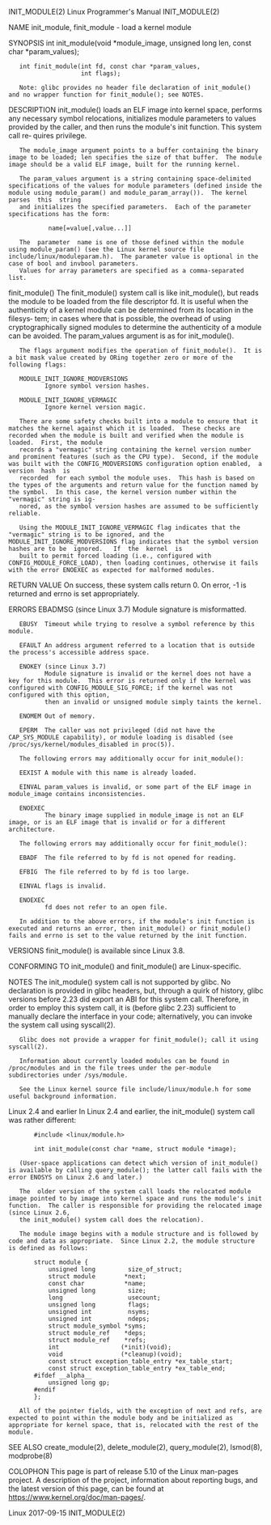 INIT_MODULE(2)                                                                                         Linux Programmer's Manual                                                                                         INIT_MODULE(2)

NAME
       init_module, finit_module - load a kernel module

SYNOPSIS
       int init_module(void *module_image, unsigned long len,
                       const char *param_values);

       int finit_module(int fd, const char *param_values,
                        int flags);

       Note: glibc provides no header file declaration of init_module() and no wrapper function for finit_module(); see NOTES.

DESCRIPTION
       init_module()  loads  an ELF image into kernel space, performs any necessary symbol relocations, initializes module parameters to values provided by the caller, and then runs the module's init function.  This system call re‐
       quires privilege.

       The module_image argument points to a buffer containing the binary image to be loaded; len specifies the size of that buffer.  The module image should be a valid ELF image, built for the running kernel.

       The param_values argument is a string containing space-delimited specifications of the values for module parameters (defined inside the module using module_param() and module_param_array()).  The kernel  parses  this  string
       and initializes the specified parameters.  Each of the parameter specifications has the form:

               name[=value[,value...]]

       The  parameter  name is one of those defined within the module using module_param() (see the Linux kernel source file include/linux/moduleparam.h).  The parameter value is optional in the case of bool and invbool parameters.
       Values for array parameters are specified as a comma-separated list.

   finit_module()
       The finit_module() system call is like init_module(), but reads the module to be loaded from the file descriptor fd.  It is useful when the authenticity of a kernel module can be determined from its location in the  filesys‐
       tem; in cases where that is possible, the overhead of using cryptographically signed modules to determine the authenticity of a module can be avoided.  The param_values argument is as for init_module().

       The flags argument modifies the operation of finit_module().  It is a bit mask value created by ORing together zero or more of the following flags:

       MODULE_INIT_IGNORE_MODVERSIONS
              Ignore symbol version hashes.

       MODULE_INIT_IGNORE_VERMAGIC
              Ignore kernel version magic.

       There are some safety checks built into a module to ensure that it matches the kernel against which it is loaded.  These checks are recorded when the module is built and verified when the module is loaded.  First, the module
       records a "vermagic" string containing the kernel version number and prominent features (such as the CPU type).  Second, if the module was built with the CONFIG_MODVERSIONS configuration option enabled,  a  version  hash  is
       recorded  for each symbol the module uses.  This hash is based on the types of the arguments and return value for the function named by the symbol.  In this case, the kernel version number within the "vermagic" string is ig‐
       nored, as the symbol version hashes are assumed to be sufficiently reliable.

       Using the MODULE_INIT_IGNORE_VERMAGIC flag indicates that the "vermagic" string is to be ignored, and the MODULE_INIT_IGNORE_MODVERSIONS flag indicates that the symbol version hashes are to be  ignored.   If  the  kernel  is
       built to permit forced loading (i.e., configured with CONFIG_MODULE_FORCE_LOAD), then loading continues, otherwise it fails with the error ENOEXEC as expected for malformed modules.

RETURN VALUE
       On success, these system calls return 0.  On error, -1 is returned and errno is set appropriately.

ERRORS
       EBADMSG (since Linux 3.7)
              Module signature is misformatted.

       EBUSY  Timeout while trying to resolve a symbol reference by this module.

       EFAULT An address argument referred to a location that is outside the process's accessible address space.

       ENOKEY (since Linux 3.7)
              Module signature is invalid or the kernel does not have a key for this module.  This error is returned only if the kernel was configured with CONFIG_MODULE_SIG_FORCE; if the kernel was not configured with this option,
              then an invalid or unsigned module simply taints the kernel.

       ENOMEM Out of memory.

       EPERM  The caller was not privileged (did not have the CAP_SYS_MODULE capability), or module loading is disabled (see /proc/sys/kernel/modules_disabled in proc(5)).

       The following errors may additionally occur for init_module():

       EEXIST A module with this name is already loaded.

       EINVAL param_values is invalid, or some part of the ELF image in module_image contains inconsistencies.

       ENOEXEC
              The binary image supplied in module_image is not an ELF image, or is an ELF image that is invalid or for a different architecture.

       The following errors may additionally occur for finit_module():

       EBADF  The file referred to by fd is not opened for reading.

       EFBIG  The file referred to by fd is too large.

       EINVAL flags is invalid.

       ENOEXEC
              fd does not refer to an open file.

       In addition to the above errors, if the module's init function is executed and returns an error, then init_module() or finit_module() fails and errno is set to the value returned by the init function.

VERSIONS
       finit_module() is available since Linux 3.8.

CONFORMING TO
       init_module() and finit_module() are Linux-specific.

NOTES
       The init_module() system call is not supported by glibc.  No declaration is provided in glibc headers, but, through a quirk of history, glibc versions before 2.23 did export an ABI for this system call.  Therefore, in  order
       to employ this system call, it is (before glibc 2.23) sufficient to manually declare the interface in your code; alternatively, you can invoke the system call using syscall(2).

       Glibc does not provide a wrapper for finit_module(); call it using syscall(2).

       Information about currently loaded modules can be found in /proc/modules and in the file trees under the per-module subdirectories under /sys/module.

       See the Linux kernel source file include/linux/module.h for some useful background information.

   Linux 2.4 and earlier
       In Linux 2.4 and earlier, the init_module() system call was rather different:

           #include <linux/module.h>

           int init_module(const char *name, struct module *image);

       (User-space applications can detect which version of init_module() is available by calling query_module(); the latter call fails with the error ENOSYS on Linux 2.6 and later.)

       The  older version of the system call loads the relocated module image pointed to by image into kernel space and runs the module's init function.  The caller is responsible for providing the relocated image (since Linux 2.6,
       the init_module() system call does the relocation).

       The module image begins with a module structure and is followed by code and data as appropriate.  Since Linux 2.2, the module structure is defined as follows:

           struct module {
               unsigned long         size_of_struct;
               struct module        *next;
               const char           *name;
               unsigned long         size;
               long                  usecount;
               unsigned long         flags;
               unsigned int          nsyms;
               unsigned int          ndeps;
               struct module_symbol *syms;
               struct module_ref    *deps;
               struct module_ref    *refs;
               int                 (*init)(void);
               void                (*cleanup)(void);
               const struct exception_table_entry *ex_table_start;
               const struct exception_table_entry *ex_table_end;
           #ifdef __alpha__
               unsigned long gp;
           #endif
           };

       All of the pointer fields, with the exception of next and refs, are expected to point within the module body and be initialized as appropriate for kernel space, that is, relocated with the rest of the module.

SEE ALSO
       create_module(2), delete_module(2), query_module(2), lsmod(8), modprobe(8)

COLOPHON
       This page is part of release 5.10 of the Linux man-pages project.  A description of the project, information about reporting bugs, and the latest version of this page, can be found at https://www.kernel.org/doc/man-pages/.

Linux                                                                                                          2017-09-15                                                                                                INIT_MODULE(2)
